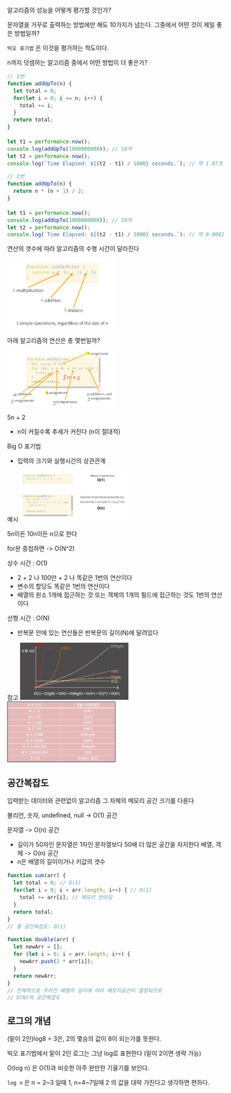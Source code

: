 알고리즘의 성능을 어떻게 평가할 것인가?

문자열을 거꾸로 출력하는 방법에만 해도 10가지가 넘는다. 그중에서 어떤 것이 제일 좋은 방법일까?

`빅오 표기법` 은 이것을 평가하는 척도이다.

n까지 덧셈하는 알고리즘 중에서 어떤 방법이 더 좋은가?
```javascript
// 1번
function addUpTo(n) {
  let total = 0;
  for(let i = 0; i <= n; i++) {
    total += i;
  }
  return total;
}

let t1 = performance.now();
console.log(addUpTo(1000000000)); // 10억
let t2 = performance.now();
console.log(`Time Elapsed: ${(t2 - t1) / 1000} seconds.`); // 약 1.87초 
```

```javascript
// 2번
function addUpTo(n) {
  return n * (n + 1) / 2;
}

let t1 = performance.now();
console.log(addUpTo(1000000000)); // 10억
let t2 = performance.now();
console.log(`Time Elapsed: ${(t2 - t1) / 1000} seconds.`); // 약 0.0002초 
```

연산의 갯수에 따라 알고리즘의 수행 시간이 달라진다

<img src="./operations.JPG" width="50%">

아래 알고리즘의 연산은 총 몇번일까?

<img src="./operations2.JPG" width="50%">

5n + 2
- n이 커질수록 추세가 커진다 (n이 절대적)

Big O 표기법
- 입력의 크기와 실행시간의 상관관계

예시
<img src="./o1_on.JPG" width="50%">

5n이든 10n이든 n으로 한다

for문 중첩하면 -> O(N^2)

상수 시간 : O(1)
- 2 + 2 나 100만 + 2 나 똑같은 1번의 연산이다
- 변수의 할당도 똑같은 1번의 연산이다
- 배열의 원소 1개에 접근하는 것 또는 객체의 1개의 필드에 접근하는 것도 1번의 연산이다

선형 시간 : O(N)
- 반복문 안에 있는 연산들은 반복문의 길이(N)에 달려있다

참고
<img src="./time_graph.jfif" width="50%">
<img src="./time_table.jfif" width="50%">

## 공간복잡도

입력받는 데이터와 관련없이 알고리즘 그 자체의 메모리 공간 크기를 다룬다

불리언, 숫자, undefined, null -> O(1) 공간

문자열 -> O(n) 공간
- 길이가 50자인 문자열은 1자인 문자열보다 50배 더 많은 공간을 차지한다
배열, 객체 -> O(n) 공간
- n은 배열의 길이이거나 키값의 갯수

```javascript
function sum(arr) {
  let total = 0; // O(1)
  for(let i = 0; i < arr.length; i++) { // O(1)
    total += arr[i]; // 메모리 안따짐
  }
  return total;
}
// 총 공간복잡도: O(1)
```

```javascript
function double(arr) {
  let newArr = [];
  for (let i = 0; i < arr.length; i++) {
    newArr.push(2 * arr[i]);
  }
  return newArr;
}
// 전체적으로 주어진 배열의 길이에 따라 메모리공간이 결정되므로
// O(N)의 공간복잡도
```

## 로그의 개념
(밑이 2인)log8 = 3은, 2의 몇승의 값이 8이 되는가를 뜻한다.

빅오 표기법에서 밑이 2인 로그는 그냥 log로 표현한다 (밑이 2이면 생략 가능)

O(log n) 은 O(1)과 비슷한 아주 완만한 기울기를 보인다.

`log n` 은 n = 2~3 일때 1, n=4~7일때 2 의 값을 대략 가진다고 생각하면 편하다.


